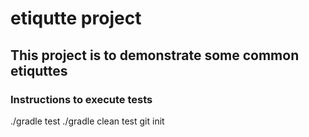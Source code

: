 # etiqutte project

## This project is to demonstrate some common etiquttes

### Instructions to execute tests
./gradle test
./gradle clean test
git init